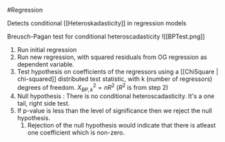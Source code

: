 #Regression 

Detects conditional [[Heteroskadasticity]] in regression models

Breusch-Pagan test for conditional heteroscadasticity
![[BPTest.png]]

1. Run initial regression
2. Run new regression, with squared residuals from OG regression as dependent variable. 
3. Test hypothesis on coefficients of the regressors using a [[ChiSquare | chi-squared]] distributed test statistic, with k (number of regressors) degrees of freedom.
   $X^2_{BP,k} = n R^2$ ($R^2$ is from step 2)
4. Null hypothesis : There is no conditional heteroscadasticity. It's a one tail, right side test. 
5. If p-value is less than the level of significance then we reject the null hypothesis. 
	1. Rejection of the null hypothesis would indicate that there is atleast one coefficient which is non-zero. 

